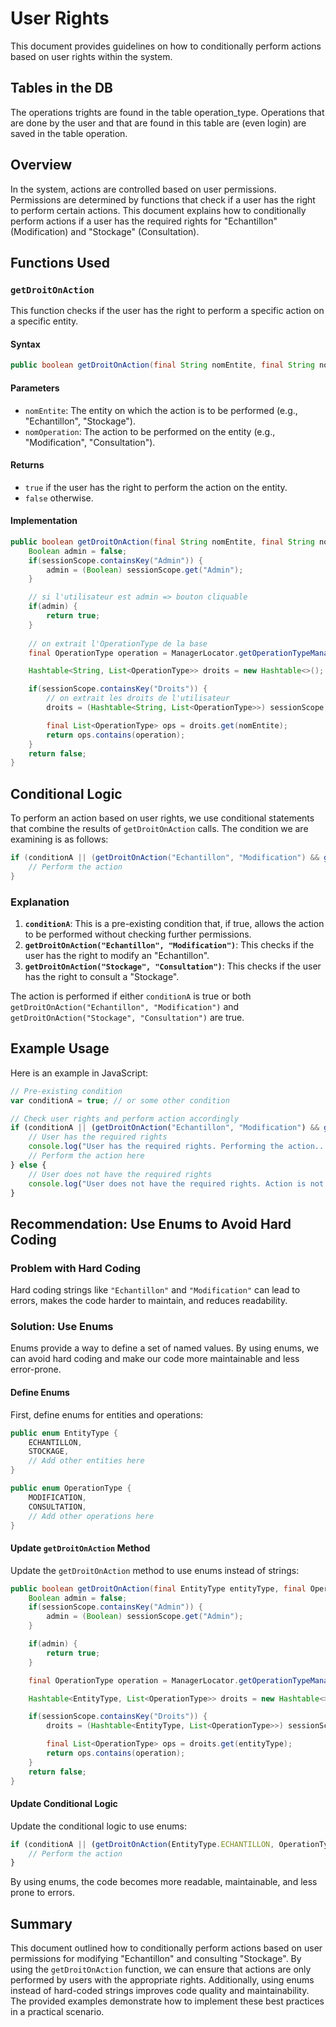 # User Rights

This document provides guidelines on how to conditionally perform actions based on user rights within the system. 
## Tables in the DB
The operations trights are found in the table operation_type. 
Operations that are done by the user and that are found in this table are (even login) are saved in the table operation.
## Overview

In the system, actions are controlled based on user permissions. Permissions are determined by functions that check if a user has the right to perform certain actions. This document explains how to conditionally perform actions if a user has the required rights for "Echantillon" (Modification) and "Stockage" (Consultation).

## Functions Used

### `getDroitOnAction`

This function checks if the user has the right to perform a specific action on a specific entity.

#### Syntax
```java
public boolean getDroitOnAction(final String nomEntite, final String nomOperation)
```

#### Parameters
- `nomEntite`: The entity on which the action is to be performed (e.g., "Echantillon", "Stockage").
- `nomOperation`: The action to be performed on the entity (e.g., "Modification", "Consultation").

#### Returns
- `true` if the user has the right to perform the action on the entity.
- `false` otherwise.

#### Implementation
```java
public boolean getDroitOnAction(final String nomEntite, final String nomOperation) {
    Boolean admin = false;
    if(sessionScope.containsKey("Admin")) {
        admin = (Boolean) sessionScope.get("Admin");
    }

    // si l'utilisateur est admin => bouton cliquable
    if(admin) {
        return true;
    }
    
    // on extrait l'OperationType de la base
    final OperationType operation = ManagerLocator.getOperationTypeManager().findByNomLikeManager(nomOperation, true).get(0);

    Hashtable<String, List<OperationType>> droits = new Hashtable<>();

    if(sessionScope.containsKey("Droits")) {
        // on extrait les droits de l'utilisateur
        droits = (Hashtable<String, List<OperationType>>) sessionScope.get("Droits");

        final List<OperationType> ops = droits.get(nomEntite);
        return ops.contains(operation);
    }
    return false;
}
```

## Conditional Logic

To perform an action based on user rights, we use conditional statements that combine the results of `getDroitOnAction` calls. The condition we are examining is as follows:

```java
if (conditionA || (getDroitOnAction("Echantillon", "Modification") && getDroitOnAction("Stockage", "Consultation"))) {
    // Perform the action
}
```

### Explanation

1. **`conditionA`**: This is a pre-existing condition that, if true, allows the action to be performed without checking further permissions.
2. **`getDroitOnAction("Echantillon", "Modification")`**: This checks if the user has the right to modify an "Echantillon".
3. **`getDroitOnAction("Stockage", "Consultation")`**: This checks if the user has the right to consult a "Stockage".

The action is performed if either `conditionA` is true or both `getDroitOnAction("Echantillon", "Modification")` and `getDroitOnAction("Stockage", "Consultation")` are true.

## Example Usage

Here is an example in JavaScript:

```javascript
// Pre-existing condition
var conditionA = true; // or some other condition

// Check user rights and perform action accordingly
if (conditionA || (getDroitOnAction("Echantillon", "Modification") && getDroitOnAction("Stockage", "Consultation"))) {
    // User has the required rights
    console.log("User has the required rights. Performing the action...");
    // Perform the action here
} else {
    // User does not have the required rights
    console.log("User does not have the required rights. Action is not allowed.");
}
```

## Recommendation: Use Enums to Avoid Hard Coding

### Problem with Hard Coding

Hard coding strings like `"Echantillon"` and `"Modification"` can lead to errors, makes the code harder to maintain, and reduces readability. 

### Solution: Use Enums

Enums provide a way to define a set of named values. By using enums, we can avoid hard coding and make our code more maintainable and less error-prone.

#### Define Enums

First, define enums for entities and operations:

```java
public enum EntityType {
    ECHANTILLON,
    STOCKAGE,
    // Add other entities here
}

public enum OperationType {
    MODIFICATION,
    CONSULTATION,
    // Add other operations here
}
```

#### Update `getDroitOnAction` Method

Update the `getDroitOnAction` method to use enums instead of strings:

```java
public boolean getDroitOnAction(final EntityType entityType, final OperationType operationType) {
    Boolean admin = false;
    if(sessionScope.containsKey("Admin")) {
        admin = (Boolean) sessionScope.get("Admin");
    }

    if(admin) {
        return true;
    }

    final OperationType operation = ManagerLocator.getOperationTypeManager().findByNomLikeManager(operationType.name(), true).get(0);

    Hashtable<EntityType, List<OperationType>> droits = new Hashtable<>();

    if(sessionScope.containsKey("Droits")) {
        droits = (Hashtable<EntityType, List<OperationType>>) sessionScope.get("Droits");

        final List<OperationType> ops = droits.get(entityType);
        return ops.contains(operation);
    }
    return false;
}
```

#### Update Conditional Logic

Update the conditional logic to use enums:

```javascript
if (conditionA || (getDroitOnAction(EntityType.ECHANTILLON, OperationType.MODIFICATION) && getDroitOnAction(EntityType.STOCKAGE, OperationType.CONSULTATION))) {
    // Perform the action
}
```

By using enums, the code becomes more readable, maintainable, and less prone to errors.

## Summary

This document outlined how to conditionally perform actions based on user permissions for modifying "Echantillon" and consulting "Stockage". By using the `getDroitOnAction` function, we can ensure that actions are only performed by users with the appropriate rights. Additionally, using enums instead of hard-coded strings improves code quality and maintainability. The provided examples demonstrate how to implement these best practices in a practical scenario.